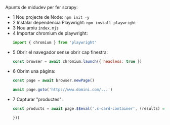 Apunts de  midudev per fer scrapy:

- 1 Nou projecte de Node: `npm init -y`
- 2 Instalar dependencia Playwright: `npm install playwright`
- 3 Nou arxiu `index.mjs`
- 4 Importar chromium de playwright: 
    ```js
    import { chromium } from 'playwright'
    ```
- 5 Obrir el navegador sense obrir cap finestra:
    ```js
    const browser = await chromium.launch({ headless: true })
    ```
- 6 Obrim una pàgina: 
    ```js
    const page = await browser.newPage()
    
    await page.goto('http://www.domini.com/...')
    ```
- 7 Capturar "productes":
    ```js
    const products = await page.$$eval('.s-card-container', (results) => results.map((el) => {
        
    }))